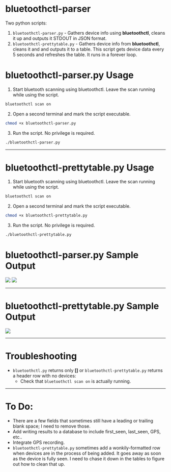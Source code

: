 # bluetoothctl-parser

Two python scripts:
1. `bluetoothctl-parser.py` - Gathers device info using **bluetoothctl**, cleans it up and outputs it STDOUT in JSON format.
2. `bluetoothctl-prettytable.py` - Gathers device info from **bluetoothctl**, cleans it and and outputs it to a table. This script gets device data every 5 seconds and refreshes the table.  It runs in a forever loop.

# bluetoothctl-parser.py Usage
1. Start bluetooth scanning using bluetoothctl.  Leave the scan running while using the script.
```bash
bluetoothctl scan on
```
2. Open a second terminal and mark the script executable.
```bash
chmod +x bluetoothctl-parser.py
```
3. Run the script.  No privilege is required.
```bash
./bluetoothctl-parser.py
```

***

# bluetoothctl-prettytable.py Usage
1. Start bluetooth scanning using bluetoothctl.  Leave the scan running while using the script.
```bash
bluetoothctl scan on
```
2. Open a second terminal and mark the script executable.
```bash
chmod +x bluetoothctl-prettytable.py
```
3. Run the script.  No privilege is required.
```bash
./bluetoothctl-prettytable.py
```

# bluetoothctl-parser.py Sample Output

<img src=https://dojolabs.s3.amazonaws.com/bluetooth/bluetoothctl-parser-script-output2.jpg>

<img src=https://dojolabs.s3.amazonaws.com/bluetooth/bluetoothctl-parser-script-output1.jpg>

***

# bluetoothctl-prettytable.py Sample Output

<img src=https://dojolabs.s3.amazonaws.com/bluetooth/bluetoothctl-prettytable.jpg>


***

# Troubleshooting
* `bluetoothctl.py` returns only **[]** or `bluetoothctl-prettytable.py` returns a header row with no devices:
  * Check that `bluetoothctl scan on` is actually running.

***

# To Do:
* There are a few fields that sometimes still have a leading or trailing blank space; I need to remove those.
* Add writing results to a database to include first_seen, last_seen, GPS, etc..
* Integrate GPS recording.
* `bluetoothctl-prettytable.py` sometimes add a wonkily-formatted row when devices are in the process of being added. It goes away as soon as the device is fully seen.  I need to chase it down in the tables to figure out how to clean that up.
